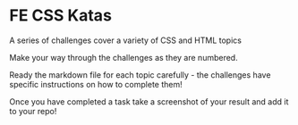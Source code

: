 # FE CSS Katas

A series of challenges cover a variety of CSS and HTML topics

Make your way through the challenges as they are numbered.

Ready the markdown file for each topic carefully - the challenges have specific instructions on how to complete them!

Once you have completed a task take a screenshot of your result and add it to your repo!
